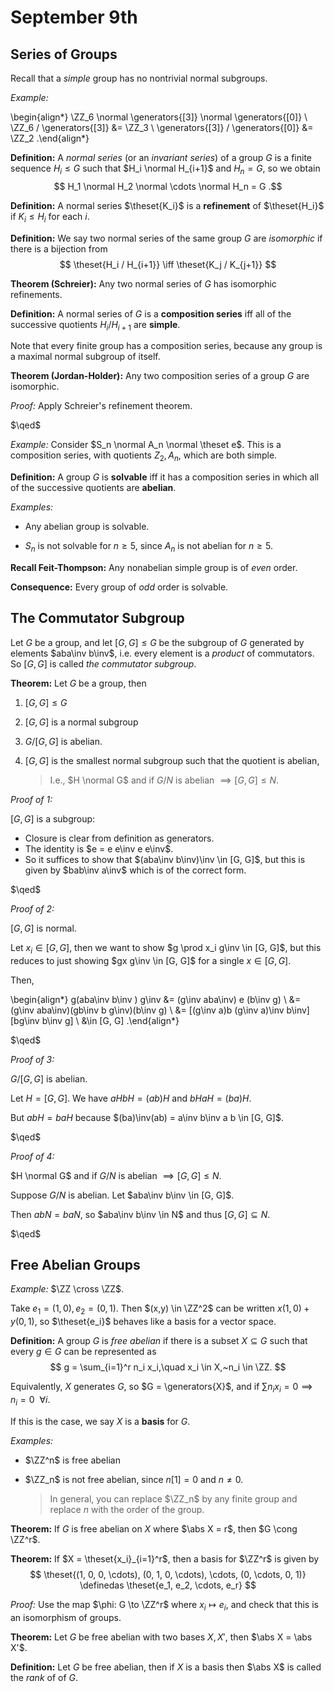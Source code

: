 # September 9th

## Series of Groups

Recall that a *simple* group has no nontrivial normal subgroups.

*Example:*

\begin{align*}
\ZZ_6 \normal \generators{[3]} \normal \generators{[0]} \\
\ZZ_6 / \generators{[3]} &= \ZZ_3 \\
\generators{[3]} / \generators{[0]} &= \ZZ_2
.\end{align*}

**Definition:**
A *normal series* (or an *invariant series*) of a group $G$ is a finite sequence $H_i \leq G$ such that $H_i \normal H_{i+1}$ and $H_n = G$, so we obtain
$$
H_1 \normal H_2 \normal \cdots \normal H_n = G
.$$

**Definition:**
A normal series $\theset{K_i}$ is a **refinement** of $\theset{H_i}$ if $K_i \leq H_i$ for each $i$.

**Definition:**
We say two normal series of the same group $G$ are *isomorphic* if there is a bijection from
$$
\theset{H_i / H_{i+1}} \iff \theset{K_j / K_{j+1}}
$$

**Theorem (Schreier):**
Any two normal series of $G$ has isomorphic refinements.

**Definition:**
A normal series of $G$ is a **composition series** iff all of the successive quotients $H_i / H_{i+1}$ are **simple**.

Note that every finite group has a composition series, because any group is a maximal normal subgroup of itself.

**Theorem (Jordan-Holder):**
Any two composition series of a group $G$ are isomorphic.

*Proof:*
Apply Schreier's refinement theorem.

$\qed$

*Example:*
Consider $S_n \normal A_n \normal \theset e$.
This is a composition series, with quotients $Z_2, A_n$, which are both simple.

**Definition:**
A group $G$ is **solvable** iff it has a composition series in which all of the successive quotients are **abelian**.

*Examples:*

- Any abelian group is solvable.

- $S_n$ is not solvable for $n\geq 5$, since $A_n$ is not abelian for $n\geq 5$.

**Recall Feit-Thompson:**
Any nonabelian simple group is of *even* order.

**Consequence:**
Every group of *odd* order is solvable.

## The Commutator Subgroup

Let $G$ be a group, and let $[G, G] \leq G$ be the subgroup of $G$ generated by elements $aba\inv b\inv$, i.e. every element is a *product* of commutators. So $[G, G]$ is called *the commutator subgroup*.

**Theorem:**
Let $G$ be a group, then

1. $[G,G] \leq G$

2. $[G,G]$ is a normal subgroup

3. $G/[G, G]$ is abelian.

4. $[G,G]$ is the smallest normal subgroup such that the quotient is abelian,

    > I.e., $H \normal G$ and if $G/N$ is abelian $\implies [G, G] \leq N$.

*Proof of 1:*

$[G, G]$ is a subgroup:

- Closure is clear from definition as generators.
- The identity is $e = e e\inv e e\inv$.
- So it suffices to show that $(aba\inv b\inv)\inv \in [G, G]$, but this is given by $bab\inv a\inv$ which is of the correct form.

$\qed$

*Proof of 2:*

$[G, G]$ is normal.

Let $x_i \in [G, G]$, then we want to show $g \prod x_i g\inv \in [G, G]$, but this reduces to just showing $gx g\inv \in [G, G]$ for a single $x\in [G, G]$.

Then,

\begin{align*}
g(aba\inv b\inv ) g\inv &= (g\inv aba\inv) e (b\inv g) \\
&= (g\inv aba\inv)(gb\inv b g\inv)(b\inv g) \\
&= [(g\inv a)b (g\inv a)\inv b\inv] [bg\inv b\inv g] \\
&\in [G, G]
.\end{align*}

$\qed$

*Proof of 3:*

$G/[G, G]$ is abelian.

Let $H = [G, G]$.
We have $aH bH = (ab) H$ and $bH aH = (ba)H$.

But $abH = baH$ because $(ba)\inv(ab) = a\inv b\inv a b \in [G, G]$.

$\qed$

*Proof of 4:*

$H \normal G$ and if $G/N$ is abelian $\implies [G, G] \leq N$.

Suppose $G/N$ is abelian.
Let $aba\inv b\inv \in [G, G]$.

Then $abN = baN$, so $aba\inv b\inv \in N$ and thus $[G, G] \subseteq N$.

$\qed$

## Free Abelian Groups

*Example:*
$\ZZ \cross \ZZ$.

Take $e_1 = (1, 0), e_2 = (0, 1)$.
Then $(x,y) \in \ZZ^2$ can be written $x(1,0) + y(0, 1)$, so $\theset{e_i}$ behaves like a basis for a vector space.

**Definition:**
A group $G$ is *free abelian* if there is a subset $X\subseteq G$ such that every $g \in G$ can be represented as
$$
g = \sum_{i=1}^r n_i x_i,\quad x_i \in X,~n_i \in \ZZ.
$$

Equivalently, $X$ generates $G$, so $G = \generators{X}$, and if $\sum n_i x_i = 0 \implies n_i = 0~~\forall i$.

If this is the case, we say $X$ is a **basis** for $G$.

*Examples:*

- $\ZZ^n$ is free abelian

- $\ZZ_n$ is not free abelian, since $n [1] = 0$ and $n\neq 0$.

    > In general, you can replace $\ZZ_n$ by any finite group and replace $n$ with the order of the group.

**Theorem:**
If $G$ is free abelian on $X$ where $\abs X = r$, then $G \cong \ZZ^r$.

**Theorem:**
If $X = \theset{x_i}_{i=1}^r$, then a basis for $\ZZ^r$ is given by
$$
\theset{(1, 0, 0, \cdots), (0, 1, 0, \cdots), \cdots, (0, \cdots, 0, 1)} \definedas \theset{e_1, e_2, \cdots, e_r}
$$

*Proof:*
Use the map $\phi: G \to \ZZ^r$ where $x_i \mapsto e_i$, and check that this is an isomorphism of groups.

**Theorem:**
Let $G$ be free abelian with two bases $X, X'$, then $\abs X = \abs X'$.

**Definition:**
Let $G$ be free abelian, then if $X$ is a basis then $\abs X$ is called the *rank* of of $G$.
